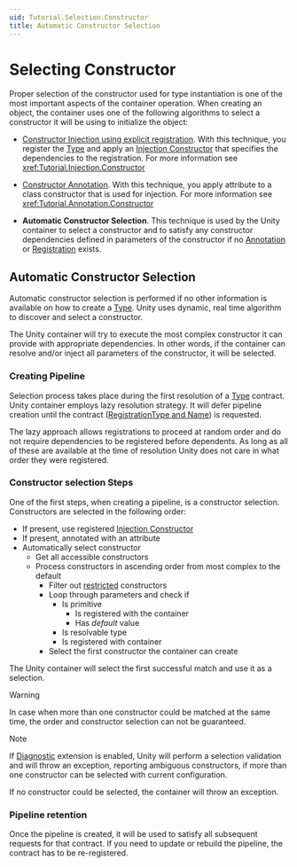 ```yaml
---
uid: Tutorial.Selection.Constructor
title: Automatic Constructor Selection
---
```


# Selecting Constructor

Proper selection of the constructor used for type instantiation is one of the most important aspects of the container operation. When creating an object, the container uses one of the following algorithms to select a constructor it will be using to initialize the object:

* [Constructor Injection using explicit registration](xref:Tutorial.Injection.Constructor). With this technique, you register the [Type](xref:System.Type) and apply an [Injection Constructor](xref:Unity.Injection.InjectionConstructor) that specifies the dependencies to the registration. For more information see <xref:Tutorial.Injection.Constructor>

* [Constructor Annotation](xref:Tutorial.Annotation.Constructor). With this technique, you apply attribute to a class constructor that is used for injection. For more information see <xref:Tutorial.Annotation.Constructor>

* **Automatic Constructor Selection**. This technique is used by the Unity container to select a constructor and to satisfy any constructor dependencies defined in parameters of the constructor if no [Annotation](xref:Tutorial.Annotation) or [Registration](xref:Tutorial.Registration) exists.

## Automatic Constructor Selection

Automatic constructor selection is performed if no other information is available on how to create a [Type](xref:System.Type). Unity uses dynamic, real time algorithm to discover and select a constructor.

The Unity container will try to execute the most complex constructor it can provide with appropriate dependencies. In other words, if the container can resolve and/or inject all parameters of the constructor, it will be selected.

### Creating Pipeline

Selection process takes place during the first resolution of a [Type](xref:System.Type) contract. Unity container employs lazy resolution strategy. It will defer pipeline creation until the contract ([RegistrationType and Name](xref:Tutorial.Registration.Metadata)) is requested.

The lazy approach allows registrations to proceed at random order and do not require dependencies to be registered before dependents. As long as all of these are available at the time of resolution Unity does not care in what order they were registered.

### Constructor selection Steps

One of the first steps, when creating a pipeline, is a constructor selection. Constructors are selected in the following order:

* If present, use registered [Injection Constructor](xref:Unity.Injection.InjectionConstructor)
* If present, annotated with an attribute
* Automatically select constructor
  * Get all accessible constructors
  * Process constructors in ascending order from most complex to the default
    * Filter out [restricted](xref:Tutorial.Injection.Constructor#restrictions) constructors
    * Loop through parameters and check if
      * Is primitive
        * Is registered with the container
        * Has *default* value
      * Is resolvable type
      * Is registered with container
    * Select the first constructor the container can create

The Unity container will select the first successful match and use it as a selection.

> [!WARNING]
> In case when more than one constructor could be matched at the same time, the order and constructor selection can not be guaranteed.

> [!NOTE]
> If [Diagnostic](xref:Tutorial.Unity.Diagnostic) extension is enabled, Unity will perform a selection validation and will throw an exception, reporting ambiguous constructors, if more than one constructor can be selected with current configuration.

If no constructor could be selected, the container will throw an exception.

### Pipeline retention

Once the pipeline is created, it will be used to satisfy all subsequent requests for that contract. If you need to update or rebuild the pipeline, the contract has to be re-registered.